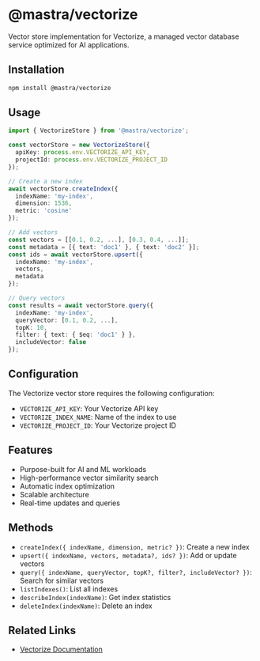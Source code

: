 # @mastra/vectorize

Vector store implementation for Vectorize, a managed vector database service optimized for AI applications.

## Installation

```bash
npm install @mastra/vectorize
```

## Usage

```typescript
import { VectorizeStore } from '@mastra/vectorize';

const vectorStore = new VectorizeStore({
  apiKey: process.env.VECTORIZE_API_KEY,
  projectId: process.env.VECTORIZE_PROJECT_ID
});

// Create a new index
await vectorStore.createIndex({
  indexName: 'my-index',
  dimension: 1536,
  metric: 'cosine'
});

// Add vectors
const vectors = [[0.1, 0.2, ...], [0.3, 0.4, ...]];
const metadata = [{ text: 'doc1' }, { text: 'doc2' }];
const ids = await vectorStore.upsert({
  indexName: 'my-index',
  vectors,
  metadata
});

// Query vectors
const results = await vectorStore.query({
  indexName: 'my-index',
  queryVector: [0.1, 0.2, ...],
  topK: 10,
  filter: { text: { $eq: 'doc1' } },
  includeVector: false
});
```

## Configuration

The Vectorize vector store requires the following configuration:

- `VECTORIZE_API_KEY`: Your Vectorize API key
- `VECTORIZE_INDEX_NAME`: Name of the index to use
- `VECTORIZE_PROJECT_ID`: Your Vectorize project ID

## Features

- Purpose-built for AI and ML workloads
- High-performance vector similarity search
- Automatic index optimization
- Scalable architecture
- Real-time updates and queries

## Methods

- `createIndex({ indexName, dimension, metric? })`: Create a new index
- `upsert({ indexName, vectors, metadata?, ids? })`: Add or update vectors
- `query({ indexName, queryVector, topK?, filter?, includeVector? })`: Search for similar vectors
- `listIndexes()`: List all indexes
- `describeIndex(indexName)`: Get index statistics
- `deleteIndex(indexName)`: Delete an index

## Related Links

- [Vectorize Documentation](https://www.vectorize.com/docs)
